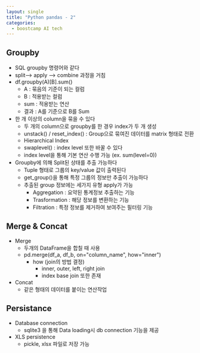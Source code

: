 ```yaml
---
layout: single
title: "Python pandas - 2"
categories:
  - boostcamp AI tech
---
```


## Groupby

- SQL groupby 명령어와 같다
- split--> apply --> combine 과정을 거침
- df.groupby(A)[B].sum()
  - A : 묶음의 기준이 되는 컬럼
  - B : 적용받는 컬럼
  - sum : 적용받는 연산
  - 결과 : A를 기준으로 B를 Sum
- 한 개 이상의 column을 묶을 수 있다
  - 두 개의 column으로 groupby를 한 경우 index가 두 개 생성
  - unstack() / reset_index() : Group으로 묶여진 데이터를 matrix 형태로 전환
  - Hierarchical Index
  - swaplevel() : index level 또한 바꿀 수 있다
  - index level을 통해 기본 연산 수행 가능 (ex. sum(level=0))
- Groupby에 의해 Split된 상태를 추출 가능하다
  - Tuple 형태로 그룹의 key/value 값이 출력된다
  - get_group()을 통해 특정 그룹의 정보만 추출이 가능하다
  - 추출된 group 정보에는 세가지 유형 apply가 가능
    - Aggregation : 요약된 통계정보 추출하는 기능
    - Trasformation : 해당 정보를 변환하는 기능
    - Filtration : 특정 정보를 제거하여 보여주는 필터링 기능

## Merge & Concat

- Merge
  - 두개의 DataFrame을 합칠 때 사용
  - pd.merge(df_a, df_b, on="column_name", how="inner")
    - how (join의 방법 결정)
      - inner, outer, left, right join
      - index base join 또한 존재
- Concat
  - 같은 형태의 데이터를 붙이는 연산작업

## Persistance

- Database connection
  - sqlite3 을 통해 Data loading시 db connection 기능을 제공
- XLS persistence
  - pickle, xlsx 파일로 저장 가능
